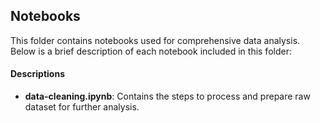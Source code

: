 ## Notebooks
This folder contains notebooks used for comprehensive data analysis. Below is a brief description of each notebook included in this folder:

#### Descriptions 
- **data-cleaning.ipynb**: Contains the steps to process and prepare raw dataset for further analysis. 